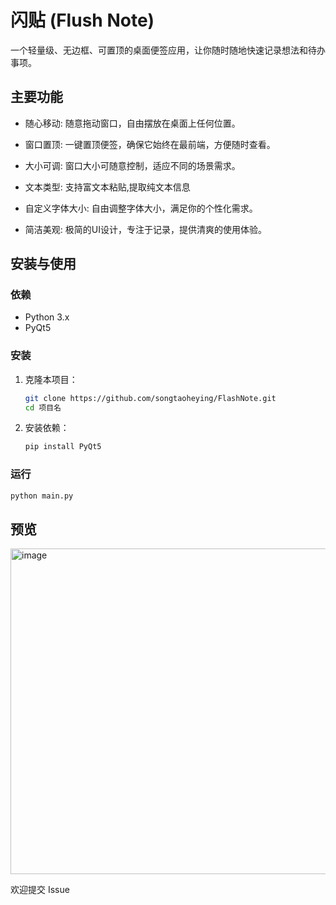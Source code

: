 # 闪贴 (Flush Note)

一个轻量级、无边框、可置顶的桌面便签应用，让你随时随地快速记录想法和待办事项。

## 主要功能
- 随心移动: 随意拖动窗口，自由摆放在桌面上任何位置。

- 窗口置顶: 一键置顶便签，确保它始终在最前端，方便随时查看。

- 大小可调: 窗口大小可随意控制，适应不同的场景需求。

- 文本类型: 支持富文本粘贴,提取纯文本信息 

- 自定义字体大小: 自由调整字体大小，满足你的个性化需求。

- 简洁美观: 极简的UI设计，专注于记录，提供清爽的使用体验。

## 安装与使用

### 依赖

  - Python 3.x
  - PyQt5

### 安装

1.  克隆本项目：

    ```bash
    git clone https://github.com/songtaoheying/FlashNote.git
    cd 项目名
    ```

2.  安装依赖：

    ```bash
    pip install PyQt5
    ```

### 运行

```bash
python main.py
```

## 预览
<img width="2077" height="521" alt="image" src="https://github.com/user-attachments/assets/b2f3e910-8be7-4b06-8863-ee53f55cc064" />






欢迎提交 Issue 


